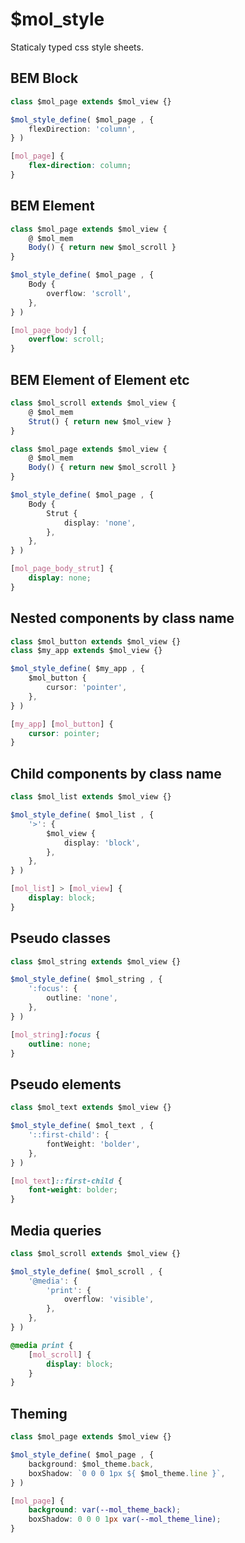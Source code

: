 # $mol_style

Staticaly typed css style sheets.

## BEM Block

```typescript
class $mol_page extends $mol_view {}

$mol_style_define( $mol_page , {
	flexDirection: 'column',
} )
```

```css
[mol_page] {
	flex-direction: column;
}
```

## BEM Element

```typescript
class $mol_page extends $mol_view {
	@ $mol_mem
	Body() { return new $mol_scroll }
}

$mol_style_define( $mol_page , {
	Body {
		overflow: 'scroll',
	},
} )
```

```css
[mol_page_body] {
	overflow: scroll;
}
```

## BEM Element of Element etc

```typescript
class $mol_scroll extends $mol_view {
	@ $mol_mem
	Strut() { return new $mol_view }
}

class $mol_page extends $mol_view {
	@ $mol_mem
	Body() { return new $mol_scroll }
}

$mol_style_define( $mol_page , {
	Body {
		Strut {
			display: 'none',
		},
	},
} )
```

```css
[mol_page_body_strut] {
	display: none;
}
```

## Nested components by class name

```typescript
class $mol_button extends $mol_view {}
class $my_app extends $mol_view {}

$mol_style_define( $my_app , {
	$mol_button {
		cursor: 'pointer',
	},
} )
```

```css
[my_app] [mol_button] {
	cursor: pointer;
}
```

## Child components by class name

```typescript
class $mol_list extends $mol_view {}

$mol_style_define( $mol_list , {
	'>': {
		$mol_view {
			display: 'block',
		},
	},
} )
```

```css
[mol_list] > [mol_view] {
	display: block;
}
```

## Pseudo classes

```typescript
class $mol_string extends $mol_view {}

$mol_style_define( $mol_string , {
	':focus': {
		outline: 'none',
	},
} )
```

```css
[mol_string]:focus {
	outline: none;
}
```

## Pseudo elements

```typescript
class $mol_text extends $mol_view {}

$mol_style_define( $mol_text , {
	'::first-child': {
		fontWeight: 'bolder',
	},
} )
```

```css
[mol_text]::first-child {
	font-weight: bolder;
}
```

## Media queries

```typescript
class $mol_scroll extends $mol_view {}

$mol_style_define( $mol_scroll , {
	'@media': {
		'print': {
			overflow: 'visible',
		},
	},
} )
```

```css
@media print {
	[mol_scroll] {
		display: block;
	}
}
```

## Theming

```typescript
class $mol_page extends $mol_view {}

$mol_style_define( $mol_page , {
	background: $mol_theme.back,
	boxShadow: `0 0 0 1px ${ $mol_theme.line }`,
} )
```

```css
[mol_page] {
	background: var(--mol_theme_back);
	boxShadow: 0 0 0 1px var(--mol_theme_line);
}
```
